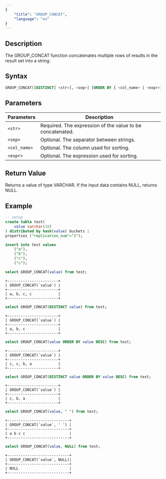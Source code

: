 ```yaml
---
{
    "title": "GROUP_CONCAT",
    "language": "en"
}
---
```


## Description

The GROUP_CONCAT function concatenates multiple rows of results in the result set into a string.

## Syntax

```sql
GROUP_CONCAT([DISTINCT] <str>[, <sep>] [ORDER BY { <col_name> | <expr>} [ASC | DESC]])
```

## Parameters

| Parameters | Description |
| ------------ | ---------------------- |
| `<str>`      | Required. The expression of the value to be concatenated. |
| `<sep>`      | Optional. The separator between strings. |
| `<col_name>` | Optional. The column used for sorting.   |
| `<expr>`     | Optional. The expression used for sorting. |

## Return Value

Returns a value of type VARCHAR.
If the input data contains NULL, returns NULL.

## Example

```sql
-- setup
create table test(
    value varchar(10)
) distributed by hash(value) buckets 1
properties ("replication_num"="1");

insert into test values
    ("a"),
    ("b"),
    ("c"),
    ("c");
```

```sql
select GROUP_CONCAT(value) from test;
```

```text
+-----------------------+
| GROUP_CONCAT(`value`) |
+-----------------------+
| a, b, c, c            |
+-----------------------+
```

```sql
select GROUP_CONCAT(DISTINCT value) from test;
```

```text
+-----------------------+
| GROUP_CONCAT(`value`) |
+-----------------------+
| a, b, c               |
+-----------------------+
```

```sql
select GROUP_CONCAT(value ORDER BY value DESC) from test;
```

```text
+-----------------------+
| GROUP_CONCAT(`value`) |
+-----------------------+
| c, c, b, a            |
+-----------------------+
```

```sql
select GROUP_CONCAT(DISTINCT value ORDER BY value DESC) from test;
```

```text
+-----------------------+
| GROUP_CONCAT(`value`) |
+-----------------------+
| c, b, a               |
+-----------------------+
```

```sql
select GROUP_CONCAT(value, " ") from test;
```

```text
+----------------------------+
| GROUP_CONCAT(`value`, ' ') |
+----------------------------+
| a b c c                    |
+----------------------------+
```

```sql
select GROUP_CONCAT(value, NULL) from test;
```

```text
+----------------------------+
| GROUP_CONCAT(`value`, NULL)|
+----------------------------+
| NULL                       |
+----------------------------+
```